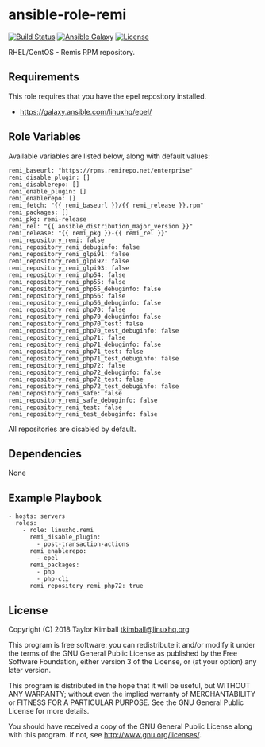 # ansible-role-remi

[![Build Status](https://travis-ci.org/linuxhq/ansible-role-remi.svg?branch=master)](https://travis-ci.org/linuxhq/ansible-role-remi)
[![Ansible Galaxy](https://img.shields.io/badge/ansible--galaxy-remi-blue.svg?style=flat)](https://galaxy.ansible.com/linuxhq/remi)
[![License](https://img.shields.io/badge/license-GPLv3-brightgreen.svg?style=flat)](COPYING)

RHEL/CentOS - Remis RPM repository.

## Requirements

This role requires that you have the epel repository installed.

 * https://galaxy.ansible.com/linuxhq/epel/

## Role Variables

Available variables are listed below, along with default values:

    remi_baseurl: "https://rpms.remirepo.net/enterprise"
    remi_disable_plugin: []
    remi_disablerepo: []
    remi_enable_plugin: []
    remi_enablerepo: []
    remi_fetch: "{{ remi_baseurl }}/{{ remi_release }}.rpm"
    remi_packages: []
    remi_pkg: remi-release
    remi_rel: "{{ ansible_distribution_major_version }}"
    remi_release: "{{ remi_pkg }}-{{ remi_rel }}"
    remi_repository_remi: false
    remi_repository_remi_debuginfo: false
    remi_repository_remi_glpi91: false
    remi_repository_remi_glpi92: false
    remi_repository_remi_glpi93: false
    remi_repository_remi_php54: false
    remi_repository_remi_php55: false
    remi_repository_remi_php55_debuginfo: false
    remi_repository_remi_php56: false
    remi_repository_remi_php56_debuginfo: false
    remi_repository_remi_php70: false
    remi_repository_remi_php70_debuginfo: false
    remi_repository_remi_php70_test: false
    remi_repository_remi_php70_test_debuginfo: false
    remi_repository_remi_php71: false
    remi_repository_remi_php71_debuginfo: false
    remi_repository_remi_php71_test: false
    remi_repository_remi_php71_test_debuginfo: false
    remi_repository_remi_php72: false
    remi_repository_remi_php72_debuginfo: false
    remi_repository_remi_php72_test: false
    remi_repository_remi_php72_test_debuginfo: false
    remi_repository_remi_safe: false
    remi_repository_remi_safe_debuginfo: false
    remi_repository_remi_test: false
    remi_repository_remi_test_debuginfo: false

All repositories are disabled by default.

## Dependencies

None

## Example Playbook

    - hosts: servers
      roles:
        - role: linuxhq.remi
          remi_disable_plugin:
            - post-transaction-actions
          remi_enablerepo:
            - epel
          remi_packages:
            - php
            - php-cli
          remi_repository_remi_php72: true

## License

Copyright (C) 2018 Taylor Kimball <tkimball@linuxhq.org>

This program is free software: you can redistribute it and/or modify
it under the terms of the GNU General Public License as published by
the Free Software Foundation, either version 3 of the License, or
(at your option) any later version.

This program is distributed in the hope that it will be useful,
but WITHOUT ANY WARRANTY; without even the implied warranty of
MERCHANTABILITY or FITNESS FOR A PARTICULAR PURPOSE. See the
GNU General Public License for more details.

You should have received a copy of the GNU General Public License
along with this program. If not, see <http://www.gnu.org/licenses/>.
